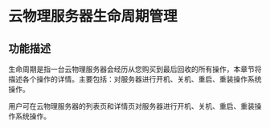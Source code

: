 # 云物理服务器生命周期管理
## 功能描述

生命周期是指一台云物理服务器会经历从您购买到最后回收的所有操作，本章节将描述各个操作的详情。主要包括：对服务器进行开机、关机、重启、重装操作系统操作。

用户可在云物理服务器的列表页和详情页对服务器进行开机、关机、重启、重装操作系统操作。
